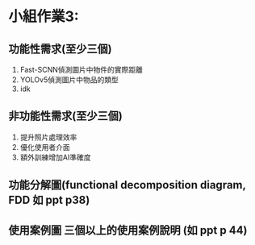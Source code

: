 # 小組作業3:

## 功能性需求(至少三個)
1. Fast-SCNN偵測圖片中物件的實際距離
2. YOLOv5偵測圖片中物品的類型
3. idk

## 非功能性需求(至少三個)
1. 提升照片處理效率
2. 優化使用者介面
3. 額外訓練增加AI準確度

## 功能分解圖(functional decomposition diagram, FDD 如 ppt p38)


## 使用案例圖 三個以上的使用案例說明 (如 ppt p 44)

